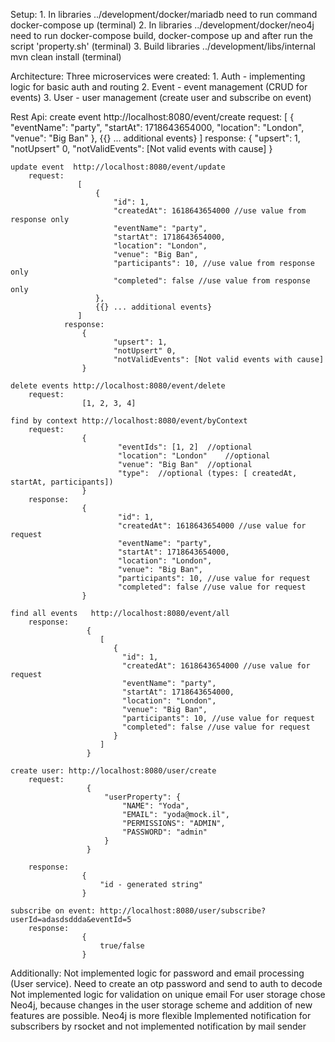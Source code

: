 Setup:
    1. In libraries ../development/docker/mariadb need to run command docker-compose up (terminal)
    2. In libraries ../development/docker/neo4j need to run docker-compose build, docker-compose up and after run the script 'property.sh' (terminal)
    3. Build libraries ../development/libs/internal mvn clean install (terminal)

Architecture:
   Three microservices were created:
        1. Auth - implementing logic for basic auth and routing
        2. Event - event management (CRUD for events)
        3. User - user management (create user and subscribe on event)

Rest Api:
    create event http://localhost:8080/event/create
        request:
           [
               {
                   "eventName": "party",
                   "startAt": 1718643654000,
                   "location": "London",
                   "venue": "Big Ban"
               },
               {{} ... additional events}
           ]
        response:
            {
                   "upsert": 1,
                   "notUpsert" 0,
                   "notValidEvents": [Not valid events with cause]
            }

    update event  http://localhost:8080/event/update
        request:
                   [
                       {
                           "id": 1,
                           "createdAt": 1618643654000 //use value from response only
                           "eventName": "party",
                           "startAt": 1718643654000,
                           "location": "London",
                           "venue": "Big Ban",
                           "participants": 10, //use value from response only
                           "completed": false //use value from response only
                       },
                       {{} ... additional events}
                   ]
                response:
                    {
                           "upsert": 1,
                           "notUpsert" 0,
                           "notValidEvents": [Not valid events with cause]
                    }

    delete events http://localhost:8080/event/delete
        request:
                    [1, 2, 3, 4]

    find by context http://localhost:8080/event/byContext
        request:
                    {
                            "eventIds": [1, 2]  //optional
                            "location": "London"    //optional
                            "venue": "Big Ban"  //optional
                            "type":  //optional (types: [ createdAt, startAt, participants])
                    }
        response:
                    {
                            "id": 1,
                            "createdAt": 1618643654000 //use value for request
                            "eventName": "party",
                            "startAt": 1718643654000,
                            "location": "London",
                            "venue": "Big Ban",
                            "participants": 10, //use value for request
                            "completed": false //use value for request
                    }

    find all events   http://localhost:8080/event/all
        response:
                     {
                        [
                           {
                             "id": 1,
                             "createdAt": 1618643654000 //use value for request
                             "eventName": "party",
                             "startAt": 1718643654000,
                             "location": "London",
                             "venue": "Big Ban",
                             "participants": 10, //use value for request
                             "completed": false //use value for request
                           }
                        ]
                     }

    create user: http://localhost:8080/user/create
        request:
                     {
                         "userProperty": {
                             "NAME": "Yoda",
                             "EMAIL": "yoda@mock.il",
                             "PERMISSIONS": "ADMIN",
                             "PASSWORD": "admin"
                         }
                     }

        response:
                    {
                        "id - generated string"
                    }

    subscribe on event: http://localhost:8080/user/subscribe?userId=adasdsddda&eventId=5
        response:
                    {
                        true/false
                    }


Additionally:
    Not implemented logic for password and email processing (User service). Need to create an otp password and send to auth to decode
    Not implemented logic for validation on unique email
    For user storage chose Neo4j, because changes in the user storage scheme and addition of new features are possible. Neo4j is more flexible
    Implemented notification for subscribers by rsocket and not implemented notification by mail sender
